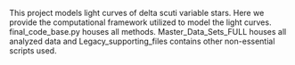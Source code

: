 This project models light curves of delta scuti variable stars. Here we provide the computational framework utilized to model the light curves. final_code_base.py houses all methods. Master_Data_Sets_FULL houses all analyzed data and Legacy_supporting_files contains other non-essential scripts used. 
